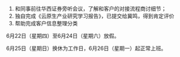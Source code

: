 1.  和同事前往华西证券旁听会议，了解和客户的对接流程商讨细节；
2.  独自完成《云原生产业研究学习报告》，已提交给冀鸣，得到肯定评价
3.  帮助完成客户信息整理分类

6月22日（星期四）至6月24日（星期六）放假。

6月25日（星期日）换休为工作日，6月26日（星期一）起正常上班。